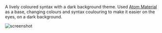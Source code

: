 A lively coloured syntax with a dark background theme. Used [Atom Material](https://github.com/atom-material/atom-material-syntax) as a base,
changing colours and syntax coulouring to make it easier on the eyes, on a dark background.

![screenshot](https://i.imgur.com/ACO0CFx.png)
